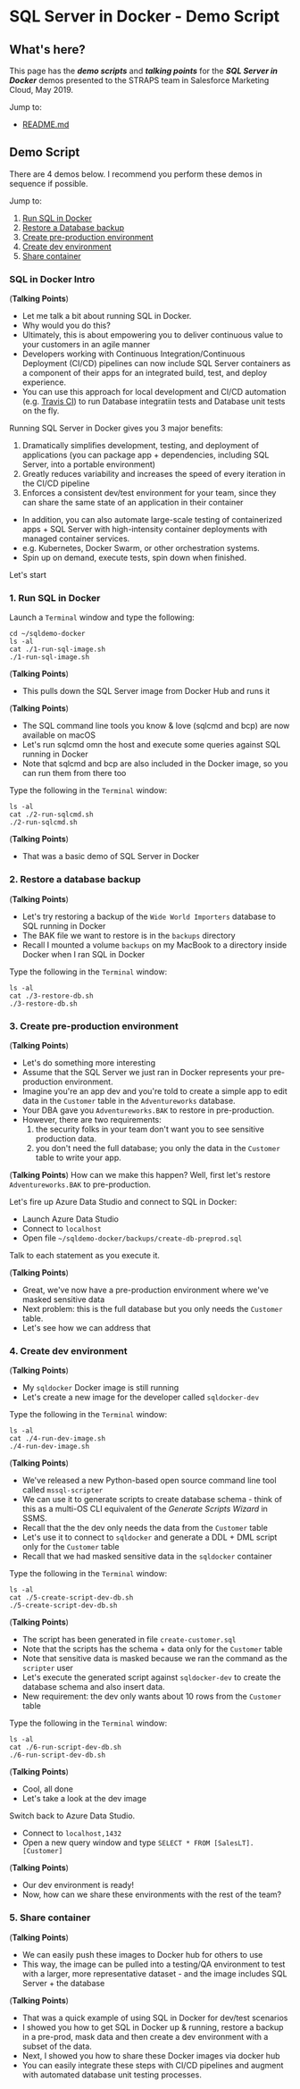 # SQL Server in Docker - Demo Script

## What's here?

This page has the ***demo scripts*** and ***talking points*** for the ***SQL Server in Docker*** demos presented to the STRAPS team in Salesforce Marketing Cloud, May 2019.

Jump to:
- [README.md](https://github.com/sanagama/sqldemo-docker)


## Demo Script
There are 4 demos below. I recommend you perform these demos in sequence if possible.

Jump to:
1. [Run SQL in Docker](#1-run-sql-in-docker)
1. [Restore a Database backup](#2-restore-a-database-backup)
1. [Create pre-production environment](#3-create-pre-production-environment)
1. [Create dev environment](#4-create-dev-environment)
1. [Share container](#5-share-container)

### SQL in Docker Intro

(**Talking Points**)
- Let me talk a bit about running SQL in Docker.
- Why would you do this?
- Ultimately, this is about empowering you to deliver continuous value to your customers in an agile manner
- Developers working with Continuous Integration/Continuous Deployment (CI/CD) pipelines can now include SQL Server containers as a component of their apps for an integrated build, test, and deploy experience.
- You can use this approach for local development and CI/CD automation (e.g. [Travis CI](https://travis-ci.org)) to run Database integratiin tests and Database unit tests on the fly.

Running SQL Server in Docker gives you 3 major benefits:
1. Dramatically simplifies development, testing, and deployment of applications (you can package app + dependencies, including SQL Server, into a portable environment)
1. Greatly reduces variability and increases the speed of every iteration in the CI/CD pipeline
1. Enforces a consistent dev/test environment for your team, since they can share the same state of an application in their container

- In addition, you can also automate large-scale testing of containerized apps + SQL Server with high-intensity container deployments with managed container services.
- e.g. Kubernetes, Docker Swarm, or other orchestration systems.
- Spin up on demand, execute tests, spin down when finished.

Let's start

### 1. Run SQL in Docker

Launch a ```Terminal``` window and type the following:
```
cd ~/sqldemo-docker
ls -al
cat ./1-run-sql-image.sh
./1-run-sql-image.sh
```

(**Talking Points**)
- This pulls down the SQL Server image from Docker Hub and runs it

(**Talking Points**)
- The SQL command line tools you know & love (sqlcmd and bcp) are now available on macOS
- Let's run sqlcmd omn the host and execute some queries against SQL running in Docker
- Note that sqlcmd and bcp are also included in the Docker image, so you can run them from there too

Type the following in the ```Terminal``` window:
```
ls -al
cat ./2-run-sqlcmd.sh
./2-run-sqlcmd.sh
```

(**Talking Points**)
- That was a basic demo of SQL Server in Docker

### 2. Restore a database backup

(**Talking Points**)
- Let's try restoring a backup of the ```Wide World Importers``` database to SQL running in Docker
- The BAK file we want to restore is in the ```backups``` directory
- Recall I mounted a volume ```backups```  on my MacBook to a directory inside Docker when I ran SQL in Docker


Type the following in the ```Terminal``` window:
```
ls -al
cat ./3-restore-db.sh
./3-restore-db.sh
```

### 3. Create pre-production environment

(**Talking Points**)
- Let's do something more interesting
- Assume that the SQL Server we just ran in Docker represents your pre-production environment.
- Imagine you're an app dev and you're told to create a simple app to edit data in the ```Customer``` table in the ```Adventureworks``` database.
- Your DBA gave you ```Adventureworks.BAK``` to restore in pre-production.
- However, there are two requirements:
    1. the security folks in your team don't want you to see sensitive production data.
    1. you don't need the full database; you only the data in the ```Customer``` table to write your app.

(**Talking Points**)
How can we make this happen?
Well, first let's restore ```Adventureworks.BAK``` to pre-production.

Let's fire up Azure Data Studio and connect to SQL in Docker:
- Launch Azure Data Studio
- Connect to ```localhost```
- Open file ```~/sqldemo-docker/backups/create-db-preprod.sql```

Talk to each statement as you execute it.

(**Talking Points**)
- Great, we've now have a pre-production environment where we've masked sensitive data
- Next problem: this is the full database but you only needs the ```Customer``` table.
- Let's see how we can address that

### 4. Create dev environment

(**Talking Points**)
- My ```sqldocker``` Docker image is still running
- Let's create a new image for the developer called ```sqldocker-dev```

Type the following in the ```Terminal``` window:
```
ls -al
cat ./4-run-dev-image.sh
./4-run-dev-image.sh
```

(**Talking Points**)
- We've released a new Python-based open source command line tool called ```mssql-scripter```
- We can use it to generate scripts to create database schema - think of this as a multi-OS CLI equivalent of the *Generate Scripts Wizard* in SSMS.
- Recall that the the dev only needs the data from the ```Customer``` table
- Let's use it to connect to ```sqldocker``` and generate a DDL + DML script only for the ```Customer``` table
- Recall that we had masked sensitive data in the ```sqldocker``` container

Type the following in the ```Terminal``` window:
```
ls -al
cat ./5-create-script-dev-db.sh
./5-create-script-dev-db.sh
```

(**Talking Points**)
- The script has been generated in file ```create-customer.sql```
- Note that the scripts has the schema + data only for the ```Customer``` table
- Note that sensitive data is masked because we ran the command as the ```scripter``` user
- Let's execute the generated script against ```sqldocker-dev``` to create the database schema and also insert data.
- New requirement: the dev only wants about 10 rows from the ```Customer``` table

Type the following in the ```Terminal``` window:
```
ls -al
cat ./6-run-script-dev-db.sh
./6-run-script-dev-db.sh
```

(**Talking Points**)
- Cool, all done
- Let's take a look at the dev image

Switch back to Azure Data Studio.
- Connect to ```localhost,1432```
- Open a new query window and type ```SELECT * FROM [SalesLT].[Customer]```

(**Talking Points**)
- Our dev environment is ready!
- Now, how can we share these environments with the rest of the team?

### 5. Share container

(**Talking Points**)
- We can easily push these images to Docker hub for others to use
- This way, the image can be pulled into a testing/QA  environment to test with a larger, more representative dataset - and the image includes SQL Server + the database

(**Talking Points**)
- That was a quick example of using SQL in Docker for dev/test scenarios
- I showed you how to get SQL in Docker up & running, restore a backup in a pre-prod, mask data and then create a dev environment with a subset of the data.
- Next, I showed you how to share these Docker images via docker hub
- You can easily integrate these steps with CI/CD pipelines and augment with automated database unit testing processes.